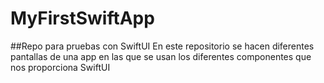 # MyFirstSwiftApp
##Repo para pruebas con SwiftUI
En este repositorio se hacen diferentes pantallas de una app en las que se usan los diferentes componentes que nos proporciona SwiftUI

